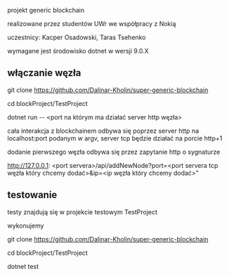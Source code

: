 projekt generic blockchain

realizowane przez studentów UWr we współpracy z Nokią 

uczestnicy: Kacper Osadowski, Taras Tsehenko

wymagane jest środowisko dotnet w wersji 9.0.X

## włączanie węzła

git clone https://github.com/Dalinar-Kholin/super-generic-blockchain

cd blockProject/TestProject

dotnet run -- \<port na którym ma działać server http węzła>

cała interakcja z blockchainem odbywa się poprzez server http na localhost:port podanym w argv, server tcp będzie działać na porcie http+1

dodanie pierwszego węzła odbywa się przez zapytanie http o sygnaturze

http://127.0.0.1: \<port servera>/api/addNewNode?port=<port servera tcp węzła który chcemy dodać>&ip=<ip węzła który chcemy dodać>"


## testowanie
testy znajdują się w projekcie testowym TestProject

wykonujemy


git clone https://github.com/Dalinar-Kholin/super-generic-blockchain

cd blockProject/TestProject

dotnet test




